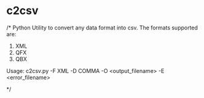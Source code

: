 c2csv
=====
/*
Python Utility to convert any data format into csv. The formats supported are:

1) XML
2) QFX
3) QBX

Usage: c2csv.py -F XML -D COMMA -O <output_filename> -E <error_filename>

*/